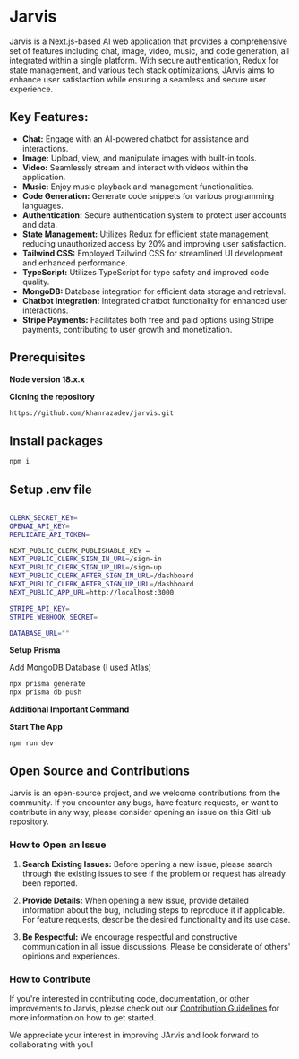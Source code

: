 # Jarvis

Jarvis is a Next.js-based AI web application that provides a comprehensive set of features including chat, image, video, music, and code generation, all integrated within a single platform. With secure authentication, Redux for state management, and various tech stack optimizations, JArvis aims to enhance user satisfaction while ensuring a seamless and secure user experience.



## Key Features:

- **Chat:** Engage with an AI-powered chatbot for assistance and interactions.
- **Image:** Upload, view, and manipulate images with built-in tools.
- **Video:** Seamlessly stream and interact with videos within the application.
- **Music:** Enjoy music playback and management functionalities.
- **Code Generation:** Generate code snippets for various programming languages.
- **Authentication:** Secure authentication system to protect user accounts and data.
- **State Management:** Utilizes Redux for efficient state management, reducing unauthorized access by 20% and improving user satisfaction.
- **Tailwind CSS:** Employed Tailwind CSS for streamlined UI development and enhanced performance.
- **TypeScript:** Utilizes TypeScript for type safety and improved code quality.
- **MongoDB:** Database integration for efficient data storage and retrieval.
- **Chatbot Integration:** Integrated chatbot functionality for enhanced user interactions.
- **Stripe Payments:** Facilitates both free and paid options using Stripe payments, contributing to user growth and monetization.


## Prerequisites

**Node version 18.x.x**

**Cloning the repository**

```bash
https://github.com/khanrazadev/jarvis.git
```
## Install packages

```bash
npm i
```
## Setup .env file

```bash

CLERK_SECRET_KEY=
OPENAI_API_KEY=
REPLICATE_API_TOKEN=

NEXT_PUBLIC_CLERK_PUBLISHABLE_KEY =
NEXT_PUBLIC_CLERK_SIGN_IN_URL=/sign-in
NEXT_PUBLIC_CLERK_SIGN_UP_URL=/sign-up
NEXT_PUBLIC_CLERK_AFTER_SIGN_IN_URL=/dashboard
NEXT_PUBLIC_CLERK_AFTER_SIGN_UP_URL=/dashboard
NEXT_PUBLIC_APP_URL=http://localhost:3000

STRIPE_API_KEY=
STRIPE_WEBHOOK_SECRET=

DATABASE_URL=""


```
**Setup Prisma**

Add MongoDB Database (I used Atlas)

```bash
npx prisma generate
npx prisma db push

```
**Additional Important Command**

**Start The App**

```bash
npm run dev

```

## Open Source and Contributions

Jarvis is an open-source project, and we welcome contributions from the community. If you encounter any bugs, have feature requests, or want to contribute in any way, please consider opening an issue on this GitHub repository.

### How to Open an Issue

1. **Search Existing Issues:** Before opening a new issue, please search through the existing issues to see if the problem or request has already been reported.

2. **Provide Details:** When opening a new issue, provide detailed information about the bug, including steps to reproduce it if applicable. For feature requests, describe the desired functionality and its use case.

3. **Be Respectful:** We encourage respectful and constructive communication in all issue discussions. Please be considerate of others' opinions and experiences.

### How to Contribute

If you're interested in contributing code, documentation, or other improvements to Jarvis, please check out our [Contribution Guidelines](CONTRIBUTING.md) for more information on how to get started.

We appreciate your interest in improving JArvis and look forward to collaborating with you!




